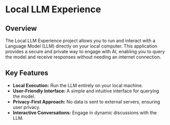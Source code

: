 # Local LLM Experience

## Overview
The Local LLM Experience project allows you to run and interact with a Language Model (LLM) directly on your local computer. This application provides a secure and private way to engage with AI, enabling you to query the model and receive responses without needing an internet connection.

## Key Features
- **Local Execution:** Run the LLM entirely on your local machine.
- **User-Friendly Interface:** A simple and intuitive interface for querying the model.
- **Privacy-First Approach:** No data is sent to external servers, ensuring user privacy.
- **Interactive Conversations:** Engage in dynamic discussions with the LLM.



